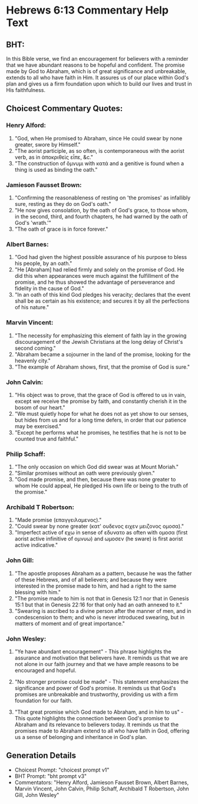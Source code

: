 # Hebrews 6:13 Commentary Help Text

## BHT:
In this Bible verse, we find an encouragement for believers with a reminder that we have abundant reasons to be hopeful and confident. The promise made by God to Abraham, which is of great significance and unbreakable, extends to all who have faith in Him. It assures us of our place within God's plan and gives us a firm foundation upon which to build our lives and trust in His faithfulness.

## Choicest Commentary Quotes:
### Henry Alford:
1. "God, when He promised to Abraham, since He could swear by none greater, swore by Himself." 
2. "The aorist participle, as so often, is contemporaneous with the aorist verb, as in ἀποκριθεὶς εἶπε, &c."
3. "The construction of ὄμνυμι with κατά and a genitive is found when a thing is used as binding the oath."

### Jamieson Fausset Brown:
1. "Confirming the reasonableness of resting on 'the promises' as infallibly sure, resting as they do on God's oath."
2. "He now gives consolation, by the oath of God's grace, to those whom, in the second, third, and fourth chapters, he had warned by the oath of God's 'wrath.'"
3. "The oath of grace is in force forever."

### Albert Barnes:
1. "God had given the highest possible assurance of his purpose to bless his people, by an oath."
2. "He [Abraham] had relied firmly and solely on the promise of God. He did this when appearances were much against the fulfillment of the promise, and he thus showed the advantage of perseverance and fidelity in the cause of God."
3. "In an oath of this kind God pledges his veracity; declares that the event shall be as certain as his existence; and secures it by all the perfections of his nature."

### Marvin Vincent:
1. "The necessity for emphasizing this element of faith lay in the growing discouragement of the Jewish Christians at the long delay of Christ's second coming."
2. "Abraham became a sojourner in the land of the promise, looking for the heavenly city."
3. "The example of Abraham shows, first, that the promise of God is sure."

### John Calvin:
1. "His object was to prove, that the grace of God is offered to us in vain, except we receive the promise by faith, and constantly cherish it in the bosom of our heart."
2. "We must quietly hope for what he does not as yet show to our senses, but hides from us and for a long time defers, in order that our patience may be exercised."
3. "Except he performs what he promises, he testifies that he is not to be counted true and faithful."

### Philip Schaff:
1. "The only occasion on which God did swear was at Mount Moriah." 
2. "Similar promises without an oath were previously given." 
3. "God made promise, and then, because there was none greater to whom He could appeal, He pledged His own life or being to the truth of the promise."

### Archibald T Robertson:
1. "Made promise (επαγγειλαμενος)."
2. "Could swear by none greater (κατ' ουδενος ειχεν μειζονος ομοσα)."
3. "Imperfect active of εχω in sense of εδυνατο as often with ομοσα (first aorist active infinitive of ομνυω) and ωμοσεν (he sware) is first aorist active indicative."

### John Gill:
1. "The apostle proposes Abraham as a pattern, because he was the father of these Hebrews, and of all believers; and because they were interested in the promise made to him, and had a right to the same blessing with him."
2. "The promise made to him is not that in Genesis 12:1 nor that in Genesis 15:1 but that in Genesis 22:16 for that only had an oath annexed to it."
3. "Swearing is ascribed to a divine person after the manner of men, and in condescension to them; and who is never introduced swearing, but in matters of moment and of great importance."

### John Wesley:
1. "Ye have abundant encouragement" - This phrase highlights the assurance and motivation that believers have. It reminds us that we are not alone in our faith journey and that we have ample reasons to be encouraged and hopeful.

2. "No stronger promise could be made" - This statement emphasizes the significance and power of God's promise. It reminds us that God's promises are unbreakable and trustworthy, providing us with a firm foundation for our faith.

3. "That great promise which God made to Abraham, and in him to us" - This quote highlights the connection between God's promise to Abraham and its relevance to believers today. It reminds us that the promises made to Abraham extend to all who have faith in God, offering us a sense of belonging and inheritance in God's plan.


## Generation Details
- Choicest Prompt: "choicest prompt v1"
- BHT Prompt: "bht prompt v3"
- Commentators: "Henry Alford, Jamieson Fausset Brown, Albert Barnes, Marvin Vincent, John Calvin, Philip Schaff, Archibald T Robertson, John Gill, John Wesley"
